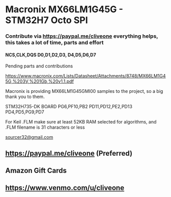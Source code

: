 # Macronix MX66LM1G45G - STM32H7 Octo SPI
### Contribute via   https://paypal.me/cliveone  everything helps, this takes a lot of time, parts and effort

#### NCS,CLK,DQS D0,D1,D2,D3, D4,D5,D6,D7

Pending parts and contributions

https://www.macronix.com/Lists/Datasheet/Attachments/8748/MX66LM1G45G,%203V,%201Gb,%20v1.1.pdf

Macronix is providing MX66LM1G45GMI00 samples to the project, so a big thank you to them.

STM32H735-DK BOARD
PG6,PF10,PB2  PD11,PD12,PE2,PD13 PD4,PD5,PG9,PD7


For Keil .FLM make sure at least 52KB RAM selected for algorithms, and .FLM filename is 31 characters or less

 sourcer32@gmail.com
 
 ## https://paypal.me/cliveone (Preferred)
  
 ## Amazon Gift Cards

 ## https://www.venmo.com/u/cliveone
 
